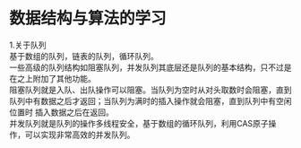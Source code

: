 数据结构与算法的学习
==
1.关于队列<br>
     基于数组的队列，链表的队列，循环队列。<br>一些高级的队列结构如阻塞队列，并发队列其底层还是队列的基本结构，只不过是在之上附加了其他功能。<br>
     阻塞队列就是入队、出队操作可以阻塞。当队列为空时从对头取数时会阻塞，直到队列中有数据之后才返回；当队列为满时的插入操作就会阻塞，直到队列中有空闲位置时          插入数据之后在返回。<br>
     并发队列就是队列的操作多线程安全，基于数组的循环队列，利用CAS原子操作，可以实现非常高效的并发队列。<br>
 
